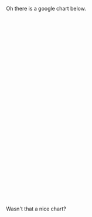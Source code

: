 Oh there is a google chart below.


<script type="text/javascript" src="https://www.gstatic.com/charts/loader.js"></script>
<script type="text/javascript">
  google.charts.load('current', {'packages':['corechart']});
  google.charts.setOnLoadCallback(drawChart);
  function drawChart() {

    var data = google.visualization.arrayToDataTable([
      ['Task', 'Hours per Day'],
      ['Work',     11],
      ['Eat',      2],
      ['Commute',  2],
      ['Watch TV', 2],
      ['Sleep',    7]
    ]);

    var options = {
      title: 'My Daily Activities'
    };

    var chart = new google.visualization.PieChart(document.getElementById('piechart'));

    chart.draw(data, options);
  }
</script>

<div id="piechart" style="width: 900px; height: 500px;"></div>


Wasn't that a nice chart?

